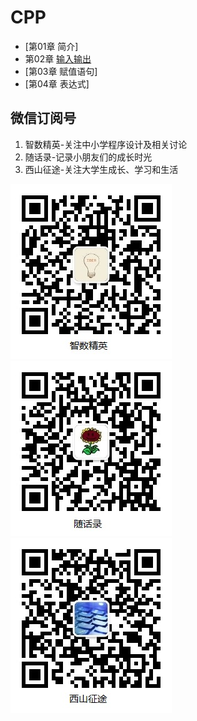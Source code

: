 # CPP

- [第01章 简介]<!--(chap01/index.md)-->
- 第02章 [输入输出](chap02/index.md)
- [第03章 赋值语句]<!--(chap03/index.md)-->
- [第04章 表达式]<!--(chap04/index.md)-->

## 微信订阅号

1. 智数精英-关注中小学程序设计及相关讨论
2. 随话录-记录小朋友们的成长时光
2. 西山征途-关注大学生成长、学习和生活

![欢迎关注“智数精英”订阅号](assets/me/img/idea8.jpg)
![欢迎关注“随话录”订阅号](assets/me/img/shl8.jpg)
![欢迎关注“西山征途”订阅号](assets/me/img/xszt8.jpg)


